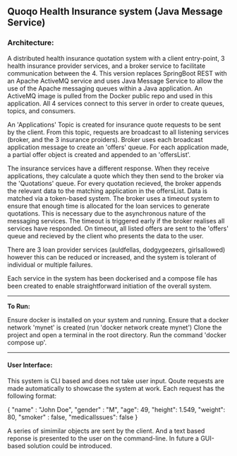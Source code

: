 ## Quoqo Health Insurance system (Java Message Service)

### Architecture:

A distributed health insurance quotation system with a client entry-point, 3 health insurance provider services, and a broker service to facilitate communication between the 4.
This version replaces SpringBoot REST with an Apache ActiveMQ service and uses Java Message Service to allow the use of the Apache messaging queues within a Java application.
An ActiveMQ image is pulled from the Docker public repo and used in this application. All 4 services connect to this server in order to create queues, topics, and consumers.

An 'Applications' Topic is created for insurance quote requests to be sent by the client. From this topic, requests are broadcast to all listening services (broker, and 
the 3 insurance proiders). Broker uses each broadcast application message to create an 'offers' queue. For each application made, a partial offer object is created and appended to an 'offersList'. 

The insurance services have a different response. When they receive applications, they calculate a quote which they then send to the broker via 
the 'Quotations' queue. For every quotation recieved, the broker appends the relevant data to the matching application in the offersList. Data is matched via a token-based
system. The broker uses a timeout system to ensure that enough time is allocated for the loan services to generate quotations. 
This is necessary due to the asynchronous nature of the messaging services. The timeout is triggered early if the broker realises all services have responded. 
On timeout, all listed offers are sent to the 'offers' queue and recieved by the client who presents the data to the user.

There are 3 loan provider services (auldfellas, dodgygeezers, girlsallowed) however this can be reduced or increased, and the system is tolerant of individual or multiple
failures.

Each service in the system has been dockerised and a compose file has been created to enable straightforward initiation of the overall system.

---


**To Run:**

Ensure docker is installed on your system and running.
Ensure that a docker network 'mynet' is created (run 'docker network create mynet')
Clone the project and open a terminal in the root directory.
Run the command 'docker compose up'.

---

#### User Interface:

This system is CLI based and does not take user input. Qoute requests are made automatically to showcase the system at work. Each request has the following format:

{
"name" : "John Doe",
"gender" : "M",
"age": 49,
"height": 1.549,
"weight": 80,
"smoker" : false,
"medicalIssues": false
}

A series of simimilar objects are sent by the client. And a text based reponse is presented to the user on the command-line.
In future a GUI-based solution could be introduced.




